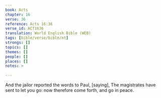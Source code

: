 ```yaml
---
book: Acts
chapter: 16
verse: 36
reference: Acts 16:36
verse_id: ACT1636
translation: World English Bible (WEB)
tags: [bible/verse/bible/nt]
strongs: []
topics: []
themes: []
people: []
places: []
notes: >
  
---
```


And the jailor reported the words to Paul, [saying], The magistrates have sent to let you go: now therefore come forth, and go in peace.
